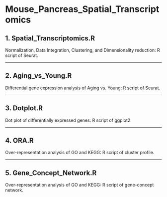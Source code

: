 # Mouse_Pancreas_Spatial_Transcriptomics
## 1. Spatial_Transcriptomics.R
Normalization, Data Integration, Clustering, and Dimensionality reduction: R script of Seurat. 
***
## 2. Aging_vs_Young.R
Differential gene expression analysis of Aging vs. Young: R script of Seurat. 
***
## 3. Dotplot.R
Dot plot of differentially expressed genes: R script of ggplot2.
***
## 4. ORA.R
Over-representation analysis of GO and KEGG: R script of cluster profile.
***
## 5. Gene_Concept_Network.R
Over-representation analysis of GO and KEGG: R script of gene-concept network.
